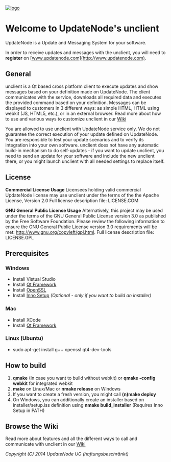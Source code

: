 [![logo](http://updatenode.com/images/logo/updatenode_96.png)](http://www.updatenode.com)
# Welcome to UpdateNode's unclient

UpdateNode is a Update and Messaging System for your software.

In order to receive updates and messages with the unclient, you will need to **register** on [www.updatenode.com](http://www.updatenode.com).

## General

unclient is a Qt based cross platform client to execute updates and show messages based on your definition made on UpdateNode. The client communicates with the service, downloads all required data and executes the provided command based on your definition. Messages can be displayed to customers in 3 different ways: as simple HTML, HTML using webkit (JS, HTML5, etc.), or in an external browser. 
Read more about how to use and various ways to customize unclient in our [Wiki](https://bitbucket.org/updatenode/unclient/wiki)

You are allowed to use unclient with UpdateNode service only. We do not guarantee the correct execution of your update defined on UpdateNode. You are responsible to test your update scenarios and to verify its integration into your own software. unclient does not have any automatic build-in mechanism to do self-updates - if you want to update unclient, you need to send an update for your software and include the new unclient there, or you might launch unclient with all needed settings to replace itself. 

## License

**Commercial License Usage**
Licensees holding valid commercial UpdateNode license may use unclient
under the terms of the the Apache License, Version 2.0
Full license description file: LICENSE.COM

**GNU General Public License Usage**
Alternatively, this project may be used under the terms of the GNU
General Public License version 3.0 as published by the Free Software
Foundation. Please review the following information to ensure the
GNU General Public License version 3.0 requirements will be met:
http://www.gnu.org/copyleft/gpl.html.
Full license description file: LICENSE.GPL

## Prerequisites

### Windows

* Install Vistual Studio
* Install [Qt Framework](http://qt-project.org/)
* Install [OpenSSL](http://slproweb.com/products/Win32OpenSSL.html)
* Install [Inno Setup](http://www.jrsoftware.org/isinfo.php) *(Optional - only if you want to build an installer)*

### Mac

* Install XCode
* Install [Qt Framework](http://qt-project.org/)

### Linux (Ubuntu)

* sudo apt-get install g++ openssl qt4-dev-tools 

## How to build

1. **qmake** (In case you want to build without webkit) or **qmake -config webkit** for integrated webkit
2. **make** on Linux/Mac or **nmake release** on Windows
3. If you want to create a fresh version, you might call **(n)make deploy**
4. On Windows, you can additionally create an installer based on installer/setup.iss definition using **nmake build_installer** (Requires Inno Setup in PATH)

## Browse the Wiki

Read more about features and all the different ways to call and communicate with unclient in our [Wiki](https://bitbucket.org/updatenode/unclient/wiki)

*Copyright (C) 2014 UpdateNode UG (haftungsbeschränkt)*

